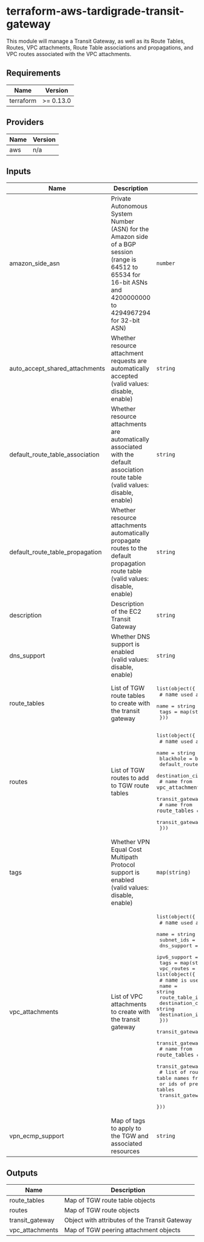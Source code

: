 # terraform-aws-tardigrade-transit-gateway

This module will manage a Transit Gateway, as well as its Route Tables, Routes, VPC attachments, Route
Table associations and propagations, and VPC routes associated with the VPC attachments.

<!-- BEGIN TFDOCS -->
## Requirements

| Name | Version |
|------|---------|
| terraform | >= 0.13.0 |

## Providers

| Name | Version |
|------|---------|
| aws | n/a |

## Inputs

| Name | Description | Type | Default | Required |
|------|-------------|------|---------|:--------:|
| amazon\_side\_asn | Private Autonomous System Number (ASN) for the Amazon side of a BGP session (range is 64512 to 65534 for 16-bit ASNs and 4200000000 to 4294967294 for 32-bit ASN) | `number` | `64512` | no |
| auto\_accept\_shared\_attachments | Whether resource attachment requests are automatically accepted (valid values: disable, enable) | `string` | `"disable"` | no |
| default\_route\_table\_association | Whether resource attachments are automatically associated with the default association route table (valid values: disable, enable) | `string` | `"enable"` | no |
| default\_route\_table\_propagation | Whether resource attachments automatically propagate routes to the default propagation route table (valid values: disable, enable) | `string` | `"enable"` | no |
| description | Description of the EC2 Transit Gateway | `string` | `null` | no |
| dns\_support | Whether DNS support is enabled (valid values: disable, enable) | `string` | `"enable"` | no |
| route\_tables | List of TGW route tables to create with the transit gateway | <pre>list(object({<br>    # `name` used as for_each key<br>    name = string<br>    tags = map(string)<br>  }))</pre> | `[]` | no |
| routes | List of TGW routes to add to TGW route tables | <pre>list(object({<br>    # `name` used as for_each key<br>    name                   = string<br>    blackhole              = bool<br>    default_route_table    = bool<br>    destination_cidr_block = string<br>    # name from `vpc_attachments` or id of a pre-existing tgw attachment<br>    transit_gateway_attachment = string<br>    # name from `route_tables` or id of a pre-existing route table<br>    transit_gateway_route_table = string<br>  }))</pre> | `[]` | no |
| tags | Whether VPN Equal Cost Multipath Protocol support is enabled (valid values: disable, enable) | `map(string)` | `{}` | no |
| vpc\_attachments | List of VPC attachments to create with the transit gateway | <pre>list(object({<br>    # `name` used as for_each key<br>    name         = string<br>    subnet_ids   = list(string)<br>    dns_support  = string<br>    ipv6_support = string<br>    tags         = map(string)<br>    vpc_routes = list(object({<br>      # `name` is used as for_each key<br>      name                        = string<br>      route_table_id              = string<br>      destination_cidr_block      = string<br>      destination_ipv6_cidr_block = string<br>    }))<br>    transit_gateway_default_route_table_association = bool<br>    transit_gateway_default_route_table_propagation = bool<br>    # name from `route_tables` or id of a pre-existing route table<br>    transit_gateway_route_table_association = string<br>    # list of route table names from `route_tables` or ids of pre-existing route tables<br>    transit_gateway_route_table_propagations = list(string)<br>  }))</pre> | `[]` | no |
| vpn\_ecmp\_support | Map of tags to apply to the TGW and associated resources | `string` | `"disable"` | no |

## Outputs

| Name | Description |
|------|-------------|
| route\_tables | Map of TGW route table objects |
| routes | Map of TGW route objects |
| transit\_gateway | Object with attributes of the Transit Gateway |
| vpc\_attachments | Map of TGW peering attachment objects |

<!-- END TFDOCS -->
